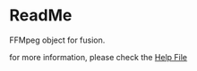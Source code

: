 # ReadMe

FFMpeg object for fusion.

for more information, please check the [Help File](https://github.com/defisym/OpenFusionExamples/blob/master/Extensions/FFMpeg/ToInstall/Files/Help/FFMpeg/FFMpeg.md)
